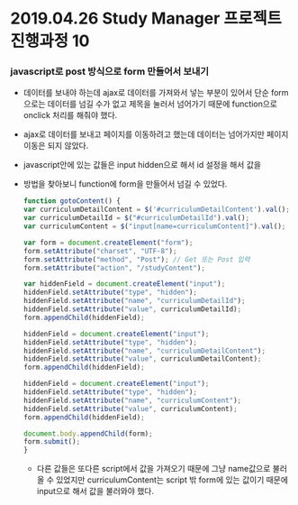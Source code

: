 # 2019.04.26 Study Manager 프로젝트 진행과정 10

### javascript로 post 방식으로 form 만들어서 보내기
- 데이터를 보내야 하는데 ajax로 데이터를 가져와서 넣는 부분이 있어서 단순 form으로는 데이터를 넘길 수가 없고 제목을 눌러서 넘어가기 때문에 function으로 onclick 처리를 해줘야 했다.
- ajax로 데이터를 보내고 페이지를 이동하려고 했는데 데이터는 넘어가지만 페이지 이동은 되지 않았다.
- javascript안에 있는 값들은 input hidden으로 해서 id 설정을 해서 값을 
- 방법을 찾아보니 function에 form을 만들어서 넘길 수 있었다.

    ```javascript
    function gotoContent() {
    var curriculumDetailContent = $('#curriculumDetailContent').val();
    var curriculumDetailId = $("#curriculumDetailId").val();
    var curriculumContent = $("input[name=curriculumContent]").val();

    var form = document.createElement("form");
    form.setAttribute("charset", "UTF-8");
    form.setAttribute("method", "Post"); // Get 또는 Post 입력
    form.setAttribute("action", "/studyContent");

    var hiddenField = document.createElement("input");
    hiddenField.setAttribute("type", "hidden");
    hiddenField.setAttribute("name", "curriculumDetailId");
    hiddenField.setAttribute("value", curriculumDetailId);
    form.appendChild(hiddenField);

    hiddenField = document.createElement("input");
    hiddenField.setAttribute("type", "hidden");
    hiddenField.setAttribute("name", "curriculumDetailContent");
    hiddenField.setAttribute("value", curriculumDetailContent);
    form.appendChild(hiddenField);

    hiddenField = document.createElement("input");
    hiddenField.setAttribute("type", "hidden");
    hiddenField.setAttribute("name", "curriculumContent");
    hiddenField.setAttribute("value", curriculumContent);
    form.appendChild(hiddenField);

    document.body.appendChild(form);
    form.submit();
    }
    ```

    * 다른 값들은 또다른 script에서 값을 가져오기 때문에 그냥 name값으로 불러올 수 있었지만 curriculumContent는 script 밖 form에 있는 값이기 때문에 input으로 해서 값을 불러와야 했다.
